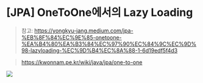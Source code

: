 # [JPA] OneToOne에서의 Lazy Loading



> 참고: https://yongkyu-jang.medium.com/jpa-%EB%8F%84%EC%9E%85-onetoone-%EA%B4%80%EA%B3%84%EC%97%90%EC%84%9C%EC%9D%98-lazyloading-%EC%9D%B4%EC%8A%88-1-6d19edf5f4d3

> https://kwonnam.pe.kr/wiki/java/jpa/one-to-one



![](https://media.vlpt.us/images/moonyoung/post/f940a640-8714-4f79-b4d2-8157c456c40a/image.png)

